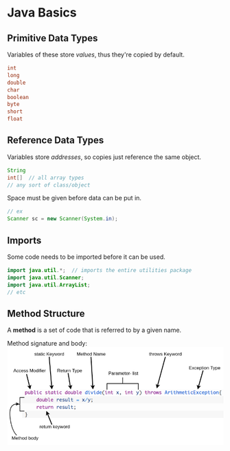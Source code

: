 # Java Basics

## Primitive Data Types

Variables of these store *values*, thus they're copied by default.
```java
int
long
double
char
boolean
byte
short
float
```

## Reference Data Types

Variables store *addresses*, so copies just reference the same object.
```java
String
int[]  // all array types
// any sort of class/object
```
Space must be given before data can be put in.
```java
// ex
Scanner sc = new Scanner(System.in);
```


## Imports

Some code needs to be imported before it can be used.
```java
import java.util.*;  // imports the entire utilities package
import java.util.Scanner; 
import java.util.ArrayList;
// etc
```

## Method Structure

A __method__ is a set of code that is referred to by a given name.

Method signature and body:
<br/>
![TEA](../Pictures/java_method_sign.png)